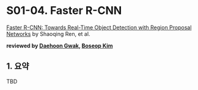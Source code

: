 # S01-04. Faster R-CNN

[Faster R-CNN: Towards Real-Time Object Detection with Region Proposal Networks](https://arxiv.org/abs/1506.01497) by Shaoqing Ren, et al.

**reviewed by [Daehoon Gwak](https://github.com/eogns282), [Boseop Kim](https://github.com/aisolab)**

## 1. 요약

TBD

